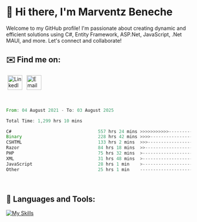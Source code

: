 # 👋 Hi there, I'm Marventz Beneche

Welcome to my GitHub profile! I'm passionate about creating dynamic and efficient solutions using C#, Entity Framework, ASP.Net, JavaScript, .Net MAUI, and more. Let's connect and collaborate!

## ✉️ Find me on:
 <a href="https://linkedin.com/in/benechem" target="_blank" rel="noopener noreferrer"> <img src="https://icons.iconarchive.com/icons/limav/flat-gradient-social/512/Linkedin-icon.png" alt="LinkedIn" height="40" style="vertical-align:top; margin:4px"></a>
 <a href="mailto:info@benechem.co"> <img src="https://icons.iconarchive.com/icons/dtafalonso/android-lollipop/512/Gmail-icon.png" alt="Email" height="40" style="vertical-align:top; margin:4px"></a>
</p>

<br/>
<!--START_SECTION:waka-->

```rust
From: 04 August 2021 - To: 03 August 2025

Total Time: 1,299 hrs 10 mins

C#                                 557 hrs 24 mins >>>>>>>>>>>--------------   42.09 %
Binary                             228 hrs 42 mins >>>>---------------------   17.27 %
CSHTML                             133 hrs 2 mins  >>>----------------------   10.05 %
Razor                              84 hrs 18 mins  >>-----------------------   06.37 %
PHP                                75 hrs 32 mins  >------------------------   05.71 %
XML                                31 hrs 48 mins  >------------------------   02.40 %
JavaScript                         28 hrs 1 min    >------------------------   02.12 %
Other                              25 hrs 1 min    -------------------------   01.89 %
```

<!--END_SECTION:waka-->
<br />

## 🧰 Languages and Tools:

[![My Skills](https://skillicons.dev/icons?i=js,html,css,cs,java,php,mysql,dotnet,bootstrap,visualstudio,vscode,androidstudio,azure,xd,wordpress,raspberrypi)](https://skillicons.dev)
<br />

